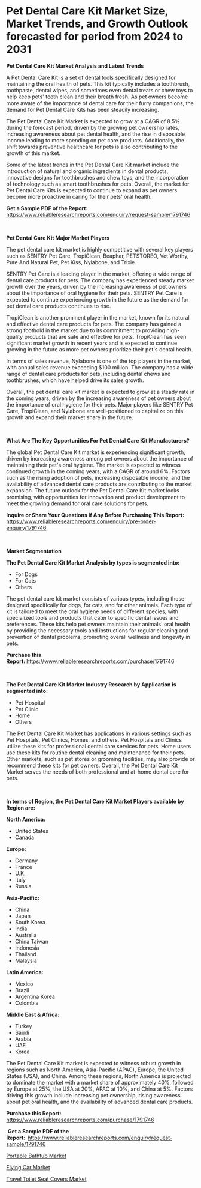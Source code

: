 <p><h1>Pet Dental Care Kit Market Size, Market Trends, and Growth Outlook forecasted for period from 2024 to 2031</h1></p><p><strong>Pet Dental Care Kit Market Analysis and Latest Trends</strong></p>
<p><p>A Pet Dental Care Kit is a set of dental tools specifically designed for maintaining the oral health of pets. This kit typically includes a toothbrush, toothpaste, dental wipes, and sometimes even dental treats or chew toys to help keep pets' teeth clean and their breath fresh. As pet owners become more aware of the importance of dental care for their furry companions, the demand for Pet Dental Care Kits has been steadily increasing.</p><p>The Pet Dental Care Kit Market is expected to grow at a CAGR of 8.5% during the forecast period, driven by the growing pet ownership rates, increasing awareness about pet dental health, and the rise in disposable income leading to more spending on pet care products. Additionally, the shift towards preventive healthcare for pets is also contributing to the growth of this market.</p><p>Some of the latest trends in the Pet Dental Care Kit market include the introduction of natural and organic ingredients in dental products, innovative designs for toothbrushes and chew toys, and the incorporation of technology such as smart toothbrushes for pets. Overall, the market for Pet Dental Care Kits is expected to continue to expand as pet owners become more proactive in caring for their pets' oral health.</p></p>
<p><strong>Get a Sample PDF of the Report:&nbsp;</strong> <a href="https://www.reliableresearchreports.com/enquiry/request-sample/1791746">https://www.reliableresearchreports.com/enquiry/request-sample/1791746</a></p>
<p>&nbsp;</p>
<p><strong>Pet Dental Care Kit Major Market Players</strong></p>
<p><p>The pet dental care kit market is highly competitive with several key players such as SENTRY Pet Care, TropiClean, Beaphar, PETSTOREO, Vet Worthy, Pure And Natural Pet, Pet Kiss, Nylabone, and Trixie. </p><p>SENTRY Pet Care is a leading player in the market, offering a wide range of dental care products for pets. The company has experienced steady market growth over the years, driven by the increasing awareness of pet owners about the importance of oral hygiene for their pets. SENTRY Pet Care is expected to continue experiencing growth in the future as the demand for pet dental care products continues to rise.</p><p>TropiClean is another prominent player in the market, known for its natural and effective dental care products for pets. The company has gained a strong foothold in the market due to its commitment to providing high-quality products that are safe and effective for pets. TropiClean has seen significant market growth in recent years and is expected to continue growing in the future as more pet owners prioritize their pet's dental health.</p><p>In terms of sales revenue, Nylabone is one of the top players in the market, with annual sales revenue exceeding $100 million. The company has a wide range of dental care products for pets, including dental chews and toothbrushes, which have helped drive its sales growth.</p><p>Overall, the pet dental care kit market is expected to grow at a steady rate in the coming years, driven by the increasing awareness of pet owners about the importance of oral hygiene for their pets. Major players like SENTRY Pet Care, TropiClean, and Nylabone are well-positioned to capitalize on this growth and expand their market share in the future.</p></p>
<p>&nbsp;</p>
<p><strong>What Are The Key Opportunities For Pet Dental Care Kit Manufacturers?</strong></p>
<p><p>The global Pet Dental Care Kit market is experiencing significant growth, driven by increasing awareness among pet owners about the importance of maintaining their pet's oral hygiene. The market is expected to witness continued growth in the coming years, with a CAGR of around 6%. Factors such as the rising adoption of pets, increasing disposable income, and the availability of advanced dental care products are contributing to the market expansion. The future outlook for the Pet Dental Care Kit market looks promising, with opportunities for innovation and product development to meet the growing demand for oral care solutions for pets.</p></p>
<p><strong>Inquire or Share Your Questions If Any Before Purchasing This Report:</strong> <a href="https://www.reliableresearchreports.com/enquiry/pre-order-enquiry/1791746">https://www.reliableresearchreports.com/enquiry/pre-order-enquiry/1791746</a></p>
<p>&nbsp;</p>
<p><strong>Market Segmentation</strong></p>
<p><strong>The Pet Dental Care Kit Market Analysis by types is segmented into:</strong></p>
<p><ul><li>For Dogs</li><li>For Cats</li><li>Others</li></ul></p>
<p><p>The pet dental care kit market consists of various types, including those designed specifically for dogs, for cats, and for other animals. Each type of kit is tailored to meet the oral hygiene needs of different species, with specialized tools and products that cater to specific dental issues and preferences. These kits help pet owners maintain their animals' oral health by providing the necessary tools and instructions for regular cleaning and prevention of dental problems, promoting overall wellness and longevity in pets.</p></p>
<p><strong>Purchase this Report:&nbsp;</strong><a href="https://www.reliableresearchreports.com/purchase/1791746">https://www.reliableresearchreports.com/purchase/1791746</a></p>
<p>&nbsp;</p>
<p><strong>The Pet Dental Care Kit Market Industry Research by Application is segmented into:</strong></p>
<p><ul><li>Pet Hospital</li><li>Pet Clinic</li><li>Home</li><li>Others</li></ul></p>
<p><p>The Pet Dental Care Kit Market has applications in various settings such as Pet Hospitals, Pet Clinics, Homes, and others. Pet Hospitals and Clinics utilize these kits for professional dental care services for pets. Home users use these kits for routine dental cleaning and maintenance for their pets. Other markets, such as pet stores or grooming facilities, may also provide or recommend these kits for pet owners. Overall, the Pet Dental Care Kit Market serves the needs of both professional and at-home dental care for pets.</p></p>
<p>&nbsp;</p>
<p><strong>In terms of Region, the Pet Dental Care Kit Market Players available by Region are:</strong></p>
<p>
    <p> <strong> North America: </strong>
        <ul>
            <li>United States</li>
            <li>Canada</li>
        </ul>
        </p> 
    <p> <strong> Europe: </strong>
        <ul>
            <li>Germany</li>
            <li>France</li>
            <li>U.K.</li>
            <li>Italy</li>
            <li>Russia</li>
        </ul>
        </p> 
    <p> <strong> Asia-Pacific: </strong>
        <ul>
            <li>China</li>
            <li>Japan</li>
            <li>South Korea</li>
            <li>India</li>
            <li>Australia</li>
            <li>China Taiwan</li>
            <li>Indonesia</li>
            <li>Thailand</li>
            <li>Malaysia</li>
        </ul>
        </p> 
    <p> <strong> Latin America: </strong>
        <ul>
            <li>Mexico</li>
            <li>Brazil</li>
            <li>Argentina Korea</li>
            <li>Colombia</li>
        </ul>
        </p> 
    <p> <strong> Middle East & Africa: </strong>
        <ul>
            <li>Turkey</li>
            <li>Saudi</li>
            <li>Arabia</li>
            <li>UAE</li>
            <li>Korea</li>
        </ul>
    </p>
    </p>
<p><p>The Pet Dental Care Kit market is expected to witness robust growth in regions such as North America, Asia-Pacific (APAC), Europe, the United States (USA), and China. Among these regions, North America is projected to dominate the market with a market share of approximately 40%, followed by Europe at 25%, the USA at 20%, APAC at 10%, and China at 5%. Factors driving this growth include increasing pet ownership, rising awareness about pet oral health, and the availability of advanced dental care products.</p></p>
<p><strong>Purchase this Report: </strong><a href="https://www.reliableresearchreports.com/purchase/1791746">https://www.reliableresearchreports.com/purchase/1791746</a></p>
<p>&nbsp;<strong>Get a Sample PDF of the Report:&nbsp;&nbsp;</strong><a href="https://www.reliableresearchreports.com/enquiry/request-sample/1791746">https://www.reliableresearchreports.com/enquiry/request-sample/1791746</a></p>
<p><strong></strong></p>
<p><p><a href="https://github.com/singletonthaxterkelliehr2df/Market-Research-Report-List-1/blob/main/portable-bathtub-market.md">Portable Bathtub Market</a></p><p><a href="https://gentle-editor-9db.notion.site/Flying-Car-Market-Size-2024-2031-Global-Industrial-Analysis-Key-Geographical-Regions-Market-Shar-b837f42e95ff47139c86b58d867254e0">Flying Car Market</a></p><p><a href="https://github.com/kufem1/Market-Research-Report-List-1/blob/main/travel-toilet-seat-covers-market.md">Travel Toilet Seat Covers Market</a></p></p>